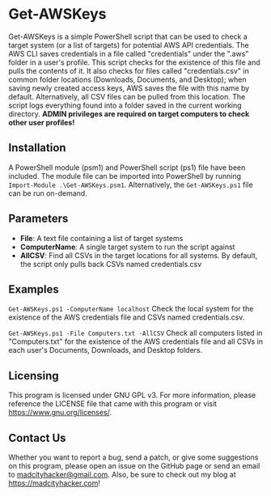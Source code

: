 # Get-AWSKeys

Get-AWSKeys is a simple PowerShell script that can be used to check a target system (or a list of targets) for potential AWS API credentials. The AWS CLI saves credentials in a file called "credentials" under the ".aws" folder in a user's profile. This script checks for the existence of this file and pulls the contents of it. It also checks for files called "credentials.csv" in common folder locations (Downloads, Documents, and Desktop); when saving newly created access keys, AWS saves the file with this name by default. Alternatively, all CSV files can be pulled from this location. The script logs everything found into a folder saved in the current working directory. **ADMIN privileges are required on target computers to check other user profiles!**

Installation
------------
A PowerShell module (psm1) and PowerShell script (ps1) file have been included. The module file can be imported into PowerShell by running `Import-Module .\Get-AWSKeys.psm1`. Alternatively, the `Get-AWSKeys.ps1` file can be run on-demand.

Parameters
----------
*	**File**: A text file containing a list of target systems
*	**ComputerName**: A single target system to run the script against
*	**AllCSV**: Find all CSVs in the target locations for all systems. By default, the script only pulls back CSVs named credentials.csv

Examples
--------
`Get-AWSKeys.ps1 -ComputerName localhost`
	Check the local system for the existence of the AWS credentials file and CSVs named credentials.csv.

`Get-AWSKeys.ps1 -File Computers.txt -AllCSV`
	Check all computers listed in "Computers.txt" for the existence of the AWS credentials file and all CSVs in each user's Documents, Downloads, and Desktop folders.

Licensing
---------
This program is licensed under GNU GPL v3. For more information, please reference the LICENSE file that came with this program or visit https://www.gnu.org/licenses/.

 Contact Us
 ----------
 Whether you want to report a bug, send a patch, or give some suggestions on this program, please open an issue on the GitHub page or send an email to madcityhacker@gmail.com. Also, be sure to check out my blog at https://madcityhacker.com!